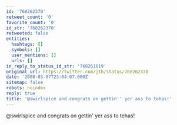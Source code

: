```yaml
---
id: '768262370'
retweet_count: '0'
favorite_count: '0'
id_str: '768262370'
retweeted: false
entities:
  hashtags: []
  symbols: []
  user_mentions: []
  urls: []
in_reply_to_status_id_str: '768261619'
original_url: https://twitter.com/jth/status/768262370
date: '2008-03-07T23:04:07.000Z'
sitemap: false
robots: noindex
reply: true
title: '@swirlspice and congrats on gettin'' yer ass to tehas!'
---
```


@swirlspice and congrats on gettin' yer ass to tehas!